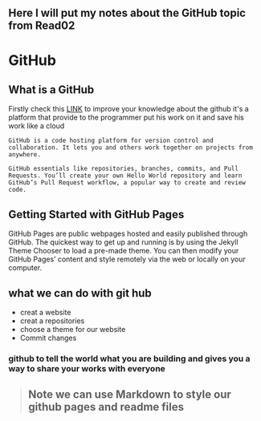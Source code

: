 ## Here I will put my notes about the GitHub topic from Read02
# GitHub
## What is a GitHub
Firstly check this [LINK](https://guides.github.com/) to improve your knowledge about the github
    it's a platform that provide to the programmer put his work on it and save his work like a cloud 

    GitHub is a code hosting platform for version control and collaboration. It lets you and others work together on projects from anywhere.

    GitHub essentials like repositories, branches, commits, and Pull Requests. You’ll create your own Hello World repository and learn GitHub’s Pull Request workflow, a popular way to create and review code.

## Getting Started with GitHub Pages
GitHub Pages are public webpages hosted and easily published through GitHub. The quickest way to get up and running is by using the Jekyll Theme Chooser to load a pre-made theme. You can then modify your GitHub Pages’ content and style remotely via the web or locally on your computer.

## what we can do with git hub
   - creat a website 
   - creat a repositories
   - choose a theme for our website
   - Commit changes
   
### github to tell the world what you are building and gives you a way to share your works with everyone
   

> ## Note we can use Markdown to style our github pages and readme files
